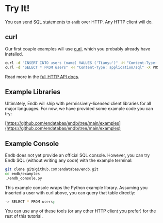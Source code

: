 # Try It!

You can send SQL statements to `endb` over HTTP.
Any HTTP client will do.

## curl

Our first couple examples will use [curl](https://everything.curl.dev/get),
which you probably already have installed.

```sh
curl -d "INSERT INTO users (name) VALUES ('Tianyu')" -H "Content-Type: application/sql" -X POST http://localhost:3803/sql
curl -d "SELECT * FROM users" -H "Content-Type: application/sql" -X POST http://localhost:3803/sql
```

Read more in the [full HTTP API docs](../reference/http_api.md).

## Example Libraries

Ultimately, Endb will ship with permissively-licensed client libraries for all major languages.
For now, we have provided some example code you can try:

[https://github.com/endatabas/endb/tree/main/examples](https://github.com/endatabas/endb/tree/main/examples)

## Example Console

Endb does not yet provide an official SQL console.
However, you can try Endb SQL (without writing any code) with the example terminal:

```sh
git clone git@github.com:endatabas/endb.git
cd endb/examples
./endb_console.py
```

This example console wraps the Python example library.
Assuming you inserted a user with curl above, you can query that table directly:

```sh
-> SELECT * FROM users;
```

You can use any of these tools (or any other HTTP client you prefer) for the rest of this tutorial.
